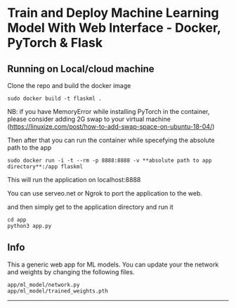 # Train and Deploy Machine Learning Model With Web Interface - Docker, PyTorch & Flask







## Running on Local/cloud machine

Clone the repo and build the docker image

```
sudo docker build -t flaskml .
```

NB: if you have MemoryError while installing PyTorch in the container, please consider adding 2G swap to your virtual machine (https://linuxize.com/post/how-to-add-swap-space-on-ubuntu-18-04/)

Then after that you can run the container while specefying the absolute path to the app 

```
sudo docker run -i -t --rm -p 8888:8888 -v **absolute path to app directory**:/app flaskml
```

This will run the application on localhost:8888

You can use serveo.net or Ngrok to port the application to the web.



and then simply get to the application directory and run it

```
cd app
python3 app.py
```



## Info

This a generic web app for ML models. You can update your the network and weights by changing the following files. 

```
app/ml_model/network.py
app/ml_model/trained_weights.pth
```


---
